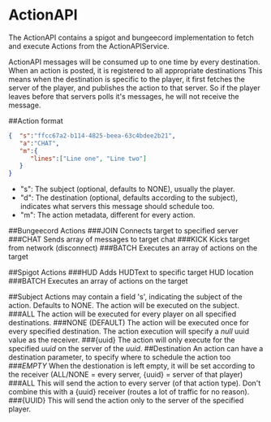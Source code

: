 # ActionAPI
The ActionAPI contains a spigot and bungeecord implementation to fetch and execute Actions from the ActionAPIService.

ActionAPI messages will be consumed up to one time by every destination. When an action is posted, it is registered to all appropriate destinations This means when the destination is specific to the player, it first fetches the server of the player, and publishes the action to that server. So if the player leaves before that servers polls it's messages, he will not receive the message.

##Action format
```json
{  "s":"ffcc67a2-b114-4825-beea-63c4bdee2b21",
   "a":"CHAT",
   "m":{  
      "lines":["Line one", "Line two"]
   }
}
```
- "s": The subject (optional, defaults to NONE), usually the player.
- "d": The destination (optional, defaults according to the subject), indicates what servers this message should schedule too.
- "m": The action metadata, different for every action.

##Bungeecord Actions
###JOIN
Connects target to specified server
###CHAT
Sends array of messages to target chat
###KICK
Kicks target from network (disconnect)
###BATCH
Executes an array of actions on the target

##Spigot Actions
###HUD
Adds HUDText to specific target HUD location
###BATCH
Executes an array of actions on the target

##Subject
Actions may contain a field 's', indicating the subject of the action. Defaults to NONE. The action will be executed on the subject.
###ALL
The action will be executed for every player on all specified destinations.
###NONE (DEFAULT)
The action will be executed once for every specified destination. The action execution will specify a *null* uuid value as the receiver.
###{uuid}
The action will only execute for the specified *uuid* on the server of the *uuid*.
##Destination
An action can have a destination parameter, to specify where to schedule the action too
###*EMPTY*
When the destionation is left empty, it will be set according to the receiver (ALL/NONE = every server, {uuid} = server of that player)
###ALL
This will send the action to every server (of that action type). Don't combine this with a {uuid} receiver (routes a lot of traffic for no reason).
###{UUID}
This will send the action only to the server of the specified player.
